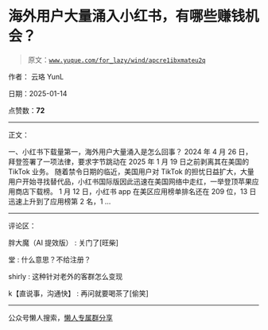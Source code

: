 # 海外用户大量涌入小红书，有哪些赚钱机会？

> 原文：[`www.yuque.com/for_lazy/wind/apcre1ibxmateu2q`](https://www.yuque.com/for_lazy/wind/apcre1ibxmateu2q)

作者： 云珞 YunL

日期：2025-01-14

点赞数：**72**

* * *

正文：

一、小红书下载量第一，海外用户大量涌入是怎么回事？
2024 年 4 月 26 日，拜登签署了一项法律，要求字节跳动在 2025 年 1 月 19 日之前剥离其在美国的 TikTok 业务。
随着禁令日期的临近，美国用户对 TikTok 的担忧日益扩大，大量用户开始寻找替代品，小红书国际版因此迅速在美国网络中走红，一举登顶苹果应用商店下载榜。
1 月 12 日，小红书 app 在美区应用榜单排名还在 209 位，13 日迅速上升到了应用榜第 2 名，1 ...

* * *

评论区：

胖大魔（AI 提效版） : 关门了[旺柴]

堂 : 什么意思？不给注册？

shirly : 这种针对老外的客群怎么变现

k【直说事，沟通快】 : 再问就要喝茶了[偷笑]

* * *

公众号懒人搜索，[懒人专属群分享](https://lazybook.fun/#/blog/group)